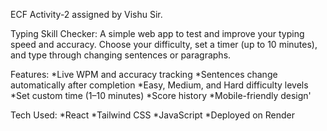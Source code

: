 ECF Activity-2 assigned by Vishu Sir.

Typing Skill Checker:
A simple web app to test and improve your typing speed and accuracy. Choose your difficulty, set a timer (up to 10 minutes), and type through changing sentences or paragraphs.

Features:
*Live WPM and accuracy tracking
*Sentences change automatically after completion
*Easy, Medium, and Hard difficulty levels
*Set custom time (1–10 minutes)
*Score history
*Mobile-friendly design'

Tech Used:
*React
*Tailwind CSS
*JavaScript
*Deployed on Render
